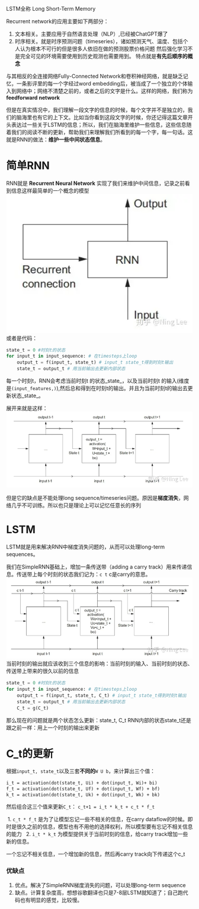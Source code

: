 LSTM全称 Long Short-Term Memory

Recurrent network的应用主要如下两部分：
1. 文本相关。主要应用于自然语言处理（NLP）,已经被ChatGPT爆了  
2. 时序相关。就是时序预测问题（timeseries），诸如预测天气、温度、包括个人认为根本不可行的但是很多人依旧在做的预测股票价格问题
然后强化学习不是完全可见的环境需要使用到历史观测也需要用到。
特点就是**有先后顺序的概念**

与其相反的全连接网络Fully-Connected Network和卷积神经网络，就是缺乏记忆，一条影评里的每一个字经过word embedding后，被当成了一个独立的个体输入到网络中；网络不清楚之前的，或者之后的文字是什么。这样的网络，我们称为**feedforward network**

但是在真实情况中，我们理解一段文字的信息的时候，每个文字并不是独立的，我们的脑海里也有它的上下文。比如当你看到这段文字的时候，你还记得这篇文章开头表达过一些关于LSTM的信息；所以，我们在脑海里维护一些信息，这些信息随着我们的阅读不断的更新，帮助我们来理解我们所看到的每一个字，每一句话。这就是RNN的做法：**维护一些中间状态信息**。


# 简单RNN
RNN就是 **Recurrent Neural Network**
实现了我们来维护中间信息，记录之前看到信息这样最简单的一个概念的模型
![](images/Pasted%20image%2020231020152208.png)
或者是代码：
```python
state_t = 0 #时刻t的状态
for input_t in input_sequence: # 在timesteps上loop
    output_t = f(input_t, state_t) # input_t state_t得到时刻t输出
    state_t = output_t # 用当前输出去更新内部状态
```
每一个时刻t，RNN会考虑当前时刻t 的状态_state_，以及当前时刻t 的输入(维度是`(input_features,)`),然后总和得到在时刻t的输出。并且为当前时刻t的输出去更新状态_state_。

展开来就是这样：
![](images/Pasted%20image%2020231020152812.png)

但是它的缺点是不能处理long sequence/timeseries问题。原因是**梯度消失**，网络几乎不可训练。所以也只是理论上可以记忆任意长的序列




# LSTM
LSTM就是用来解决RNN中梯度消失问题的，从而可以处理long-term sequences。


我们在SimpleRNN基础上，增加一条传送带（adding a carry track）用来传递信息。传送带上每个时刻的状态我们记为：`c t` c是carry的意思。
![](images/Pasted%20image%2020231020153601.png)
当前时刻的输出就应该收到三个信息的影响：当前时刻的输入、当前时刻的状态、传送带上带来的很久以前的信息
```python
state_t = 0 #时刻t的状态
for input_t in input_sequence: # 在timesteps上loop
    output_t = f(input_t, state_t, C_t) # input_t state_t得到时刻t输出
    state_t = output_t # 用当前输出去更新内部状态
    C_t = g(C_t)
```



那么现在的问题就是两个状态怎么更新：state_t, C_t
RNN内部的状态state_t还是跟之前一样：用上一个时刻的输出来更新

# C_t的更新
根据`input_t, state_t`以及三套**不同的**`W U b`，来计算出三个值：
```text
i_t = activation(dot(state_t, Ui) + dot(input_t, Wi)+ bi)
f_t = activation(dot(state_t, Uf) + dot(input_t, Wf) + bf)
k_t = activation(dot(state_t, Uk) + dot(input_t, Wk) + bk)
```
然后组合这三个值来更新`C_t`： `c_t+1 = i_t * k_t + c_t * f_t`

 1. `c_t * f_t` 是为了让模型忘记一些不相关的信息，在carry dataflow的时候。即时是很久之前的信息，模型也有不用他的选择权利，所以模型要有忘记不相关信息的能力
  2. `i_t * k_t` 为模型提供关于当前时刻的信息，给carry track增加一些新的信息。

一个忘记不相关信息，一个增加新的信息，然后再carry track向下传递这个c_t

### 优缺点
1. 优点。解决了SimpleRNN梯度消失的问题，可以处理long-term sequence
2. 缺点。计算复杂度高，想想谷歌翻译也只是7-8层LSTM就知道了；自己跑代码也有明显的感觉，比较慢。

















